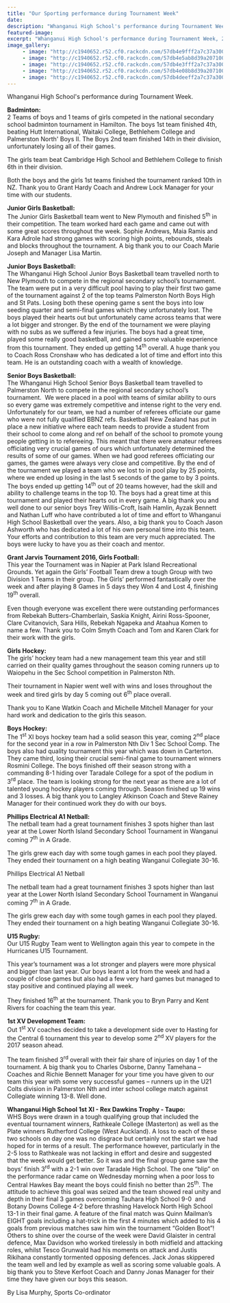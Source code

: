 ```yaml
---
title: "Our Sporting performance during Tournament Week"
date: 
description: "Whanganui High School's performance during Tournament Week, 29 August > 2 September 2016."
featured-image: 
excerpt: "Whanganui High School's performance during Tournament Week, 29 August > 2 September 2016."
image_gallery:
     - image: "http://c1940652.r52.cf0.rackcdn.com/57db4e9fff2a7c37a3000325/5th-Team-photo-hoodies.jpg"
     - image: "http://c1940652.r52.cf0.rackcdn.com/57db4e5ab8d39a2071001ee1/junior-bball-(003).jpg"
     - image: "http://c1940652.r52.cf0.rackcdn.com/57db4e3fff2a7c37a3000323/senior-bball-(003).jpg"
     - image: "http://c1940652.r52.cf0.rackcdn.com/57db4e08b8d39a2071001edf/boys-hockey-(003).jpg"
     - image: "http://c1940652.r52.cf0.rackcdn.com/57db4deeff2a7c37a3000321/senior-netball-(003).jpg"
---
```


<p>Whanganui High School's performance during Tournament Week.</p>
<p><strong>Badminton:</strong> <br />2 Teams of boys and 1 teams of girls competed in the national secondary school badminton tournament in Hamilton. The boys 1st team finished 4th, beating Hutt International, Waitaki College, Bethlehem College and Palmerston North' Boys II. The Boys 2nd team finished 14th in their division, unfortunately losing all of their games.</p>
<p>The girls team beat Cambridge High School and Bethlehem College to finish 6th in their division.</p>
<p>Both the boys and the girls 1st teams finished the tournament ranked 10th in NZ. Thank you to Grant Hardy Coach and Andrew Lock Manager for your time with our students.</p>
<p><strong>Junior Girls Basketball:<br /></strong>The Junior Girls Basketball team went to New Plymouth and finished 5<sup>th</sup>&nbsp;in their competition. The team worked hard each game and came out with some great scores throughout the week. Sophie Andrews, Maia Ramis and Kara Adrole had strong games with scoring high points, rebounds, steals and blocks throughout the tournament. A big thank you to our Coach Marie Joseph and Manager Lisa Martin.</p>
<p><strong>Junior Boys Basketball:</strong><br />The Whanganui High School Junior Boys Basketball team travelled north to New Plymouth to compete in the regional secondary school&rsquo;s tournament. The team were put in a very difficult pool having to play their first two game of the tournament against 2 of the top teams Palmerston North Boys High and St Pats. Losing both these opening game s sent the boys into low seeding quarter and semi-final games which they unfortunately lost. The boys played their hearts out but unfortunately came across teams that were a lot bigger and stronger. By the end of the tournament we were playing with no subs as we suffered a few injuries. The boys had a great time, played some really good basketball, and gained some valuable experience from this tournament. They ended up getting 14<sup>th</sup> overall. A huge thank you to Coach Ross Cronshaw who has dedicated a lot of time and effort into this team. He is an outstanding coach with a wealth of knowledge.&nbsp;</p>
<p><strong>Senior Boys Basketball:<br /></strong>The Whanganui High School Senior Boys Basketball team travelled to Palmerston North to compete in the regional secondary school&rsquo;s tournament.&nbsp; We were placed in a pool with teams of similar ability to ours so every game was extremely competitive and intense right to the very end. Unfortunately for our team, we had a number of referees officiate our game who were not fully qualified BBNZ refs. Basketball New Zealand has put in place a new initiative where each team needs to provide a student from their school to come along and ref on behalf of the school to promote young people getting in to refereeing. This meant that there were amateur referees officiating very crucial games of ours which unfortunately determined the results of some of our games. When we had good referees officiating our games, the games were always very close and competitive. By the end of the tournament we played a team who we lost to in pool play by 25 points, where we ended up losing in the last 5 seconds of the game to by 3 points. The boys ended up getting 14<sup>th</sup> out of 20 teams however, had the skill and ability to challenge teams in the top 10. The boys had a great time at this tournament and played their hearts out in every game. A big thank you and well done to our senior boys Trey Willis-Croft, Isaih Hamlin, Ayzak Bennett and Nathan Luff who have contributed a lot of time and effort to Whanganui High School Basketball over the years. Also, a big thank you to Coach Jason Ashworth who has dedicated a lot of his own personal time into this team. Your efforts and contribution to this team are very much appreciated. The boys were lucky to have you as their coach and mentor. &nbsp;&nbsp;</p>
<p><strong>Grant Jarvis Tournament 2016, Girls Football:<br /></strong>This year the Tournament was in Napier at Park Island Recreational Grounds. Yet again the Girls&rsquo; Football Team drew a tough Group with two Division 1 Teams in their group. The Girls&rsquo; performed fantastically over the week and after playing 8 Games in 5 days they Won 4 and Lost 4, finishing 19<sup>th</sup> overall.</p>
<p>Even though everyone was excellent there were outstanding performances from Rebekah Butters-Chamberlain, Saskia Knight, Airini Ross-Spooner, Clare Cvitanovich, Sara Hills, Rebekah Ngapeka and Ataahua Komen to name a few. Thank you to Colm Smyth Coach and Tom and Karen Clark for their work with the girls.</p>
<p><strong>Girls Hockey:<br /></strong>The girls&rsquo; hockey team had a new management team this year and still carried on their quality games throughout the season coming runners up to Waiopehu in the Sec School competition in Palmerston Nth.</p>
<p>Their tournament in Napier went well with wins and loses throughout the week and tired girls by day 5 coming out 6<sup>th</sup>&nbsp;place overall.</p>
<p>Thank you to Kane Watkin Coach and Michelle Mitchell Manager for your hard work and dedication to the girls this season.</p>
<p><strong>Boys Hockey:<br /></strong><span>The 1</span><sup>st</sup><span>&nbsp;XI boys hockey team had a solid season this year, coming 2</span><sup>nd</sup><span>&nbsp;place for the second year in a row in Palmerston Nth Div 1 Sec School Comp. The boys also had quality tournament this year which was down in Carterton. They came third, losing their crucial semi-final game to tournament winners Rosmini College. The boys finished off their season strong with a commanding 8-1 hiding over Taradale College for a spot of the podium in 3</span><sup>rd</sup><span>&nbsp;place. The team is looking strong for the next year as there are a lot of talented young hockey players coming through. Season finished up 19 wins and 3 losses. A big thank you to Langley Atkinson Coach and Steve Rainey Manager for their continued work they do with our boys.</span></p>
<p><strong>Phillips Electrical A1 Netball:<br /></strong>The netball team had a great tournament finishes 3 spots higher than last year at the Lower North Island Secondary School Tournament in Wanganui coming 7<sup>th</sup> in A Grade.</p>
<p>The girls grew each day with some tough games in each pool they played. They ended their tournament on a high beating Wanganui Collegiate 30-16.&nbsp;</p>
<p>Phillips Electrical A1 Netball</p>
<p>The netball team had a great tournament finishes 3 spots higher than last year at the Lower North Island Secondary School Tournament in Wanganui coming 7<sup>th</sup> in A Grade.</p>
<p>The girls grew each day with some tough games in each pool they played. They ended their tournament on a high beating Wanganui Collegiate 30-16.&nbsp;</p>
<p><strong>U15 Rugby:<br /></strong>Our U15 Rugby Team went to Wellington again this year to compete in the Hurricanes U15 Tournament.</p>
<p>This year&rsquo;s tournament was a lot stronger and players were more physical and bigger than last year. Our boys learnt a lot from the week and had a couple of close games but also had a few very hard games but managed to stay positive and continued playing all week.</p>
<p>They finished 16<sup>th</sup> at the tournament. Thank you to Bryn Parry and Kent Rivers for coaching the team this year.&nbsp;</p>
<p><strong>1st XV Development Team:<br /></strong>Out 1<sup>st</sup> XV coaches decided to take a development side over to Hasting for the Central 6 tournament this year to develop some 2<sup>nd</sup> XV players for the 2017 season ahead.</p>
<p>The team finished 3<sup>rd</sup> overall with their fair share of injuries on day 1 of the tournament. A big thank you to Charles Osborne, Danny Tamehana &ndash; Coaches and Richie Bennett Manager for your time you have given to our team this year with some very successful&nbsp;games &ndash; runners up in the U21 Colts division in Palmerston Nth and inter school college match against Collegiate winning 13-8. Well done. &nbsp;</p>
<p><strong>Whanganui High School 1st XI - Rex Dawkins Trophy - Taupo:<br /></strong>WHS Boys were drawn in a tough qualifying group that included the eventual tournament winners, Rathkeale College (Masterton) as well as the Plate winners Rutherford College (West Auckland). A loss to each of these two schools on day one was no disgrace but certainly not the start we had hoped for in terms of a result. The performance however, particularly in the 2-5 loss to Rathkeale was not lacking in effort and desire and suggested that the week would get better. So it was and the final group game saw the boys&rsquo; finish 3<sup>rd</sup> with a 2-1 win over Taradale High School. The one &ldquo;blip&rdquo; on the performance radar came on Wednesday morning when a poor loss to Central Hawkes Bay meant the boys could finish no better than 25<sup>th</sup>. The attitude to achieve this goal was seized and the team showed real unity and depth in their final 3 games overcoming Tauhara High School 9-0&nbsp; and Botany Downs College 4-2 before thrashing Havelock North High School 13-1 in their final game. A feature of the final match was Quinn Mailman&rsquo;s EIGHT goals including a hat-trick in the first 4 minutes which added to his 4 goals from previous matches saw him win the tournament &ldquo;Golden Boot&rdquo;! Others to shine over the course of the week were David Glaister in central defence, Max Davidson who worked tirelessly in both midfield and attacking roles, whilst Tesco Grunwald had his moments on attack and Justis Rikihana&nbsp;constantly tormented opposing defences. Jack Jonas skippered the team well and led by example as well as scoring some valuable goals. A big thank you to Steve Kerfoot Coach and Danny Jonas Manager for their time they have given our boys this season.&nbsp;</p>
<p>By Lisa Murphy, Sports Co-ordinator</p>

